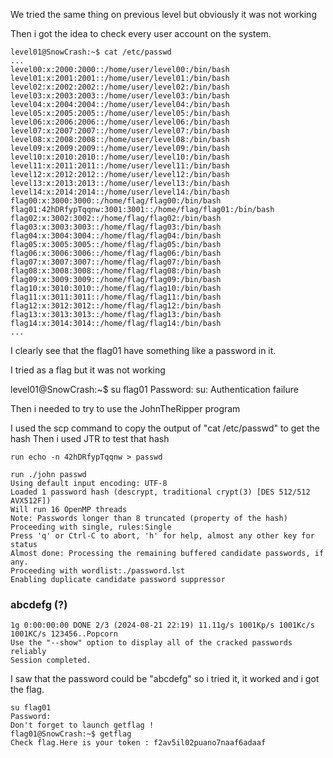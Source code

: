 We tried the same thing on previous level but obviously it was not working

Then i got the idea to check every user account on the system.

	level01@SnowCrash:~$ cat /etc/passwd
	...
	level00:x:2000:2000::/home/user/level00:/bin/bash
	level01:x:2001:2001::/home/user/level01:/bin/bash
	level02:x:2002:2002::/home/user/level02:/bin/bash
	level03:x:2003:2003::/home/user/level03:/bin/bash
	level04:x:2004:2004::/home/user/level04:/bin/bash
	level05:x:2005:2005::/home/user/level05:/bin/bash
	level06:x:2006:2006::/home/user/level06:/bin/bash
	level07:x:2007:2007::/home/user/level07:/bin/bash
	level08:x:2008:2008::/home/user/level08:/bin/bash
	level09:x:2009:2009::/home/user/level09:/bin/bash
	level10:x:2010:2010::/home/user/level10:/bin/bash
	level11:x:2011:2011::/home/user/level11:/bin/bash
	level12:x:2012:2012::/home/user/level12:/bin/bash
	level13:x:2013:2013::/home/user/level13:/bin/bash
	level14:x:2014:2014::/home/user/level14:/bin/bash
	flag00:x:3000:3000::/home/flag/flag00:/bin/bash
	flag01:42hDRfypTqqnw:3001:3001::/home/flag/flag01:/bin/bash
	flag02:x:3002:3002::/home/flag/flag02:/bin/bash
	flag03:x:3003:3003::/home/flag/flag03:/bin/bash
	flag04:x:3004:3004::/home/flag/flag04:/bin/bash
	flag05:x:3005:3005::/home/flag/flag05:/bin/bash
	flag06:x:3006:3006::/home/flag/flag06:/bin/bash
	flag07:x:3007:3007::/home/flag/flag07:/bin/bash
	flag08:x:3008:3008::/home/flag/flag08:/bin/bash
	flag09:x:3009:3009::/home/flag/flag09:/bin/bash
	flag10:x:3010:3010::/home/flag/flag10:/bin/bash
	flag11:x:3011:3011::/home/flag/flag11:/bin/bash
	flag12:x:3012:3012::/home/flag/flag12:/bin/bash
	flag13:x:3013:3013::/home/flag/flag13:/bin/bash
	flag14:x:3014:3014::/home/flag/flag14:/bin/bash
	...

I clearly see that the flag01 have something like a password in it.

I tried as a flag but it was not working

level01@SnowCrash:~$ su flag01
Password:
su: Authentication failure

Then i needed to try to use the JohnTheRipper program

I used the scp command to copy the output of "cat /etc/passwd" to get the hash
Then i used JTR to test that hash

	run echo -n 42hDRfypTqqnw > passwd

	run ./john passwd
	Using default input encoding: UTF-8
	Loaded 1 password hash (descrypt, traditional crypt(3) [DES 512/512 AVX512F])
	Will run 16 OpenMP threads
	Note: Passwords longer than 8 truncated (property of the hash)
	Proceeding with single, rules:Single
	Press 'q' or Ctrl-C to abort, 'h' for help, almost any other key for status
	Almost done: Processing the remaining buffered candidate passwords, if any.
	Proceeding with wordlist:./password.lst
	Enabling duplicate candidate password suppressor
###	abcdefg          (?)
	1g 0:00:00:00 DONE 2/3 (2024-08-21 22:19) 11.11g/s 1001Kp/s 1001Kc/s 1001KC/s 123456..Popcorn
	Use the "--show" option to display all of the cracked passwords reliably
	Session completed.

I saw that the password could be "abcdefg" so i tried it, it worked and i got the flag.

	su flag01
	Password:
	Don't forget to launch getflag !
	flag01@SnowCrash:~$ getflag
	Check flag.Here is your token : f2av5il02puano7naaf6adaaf
